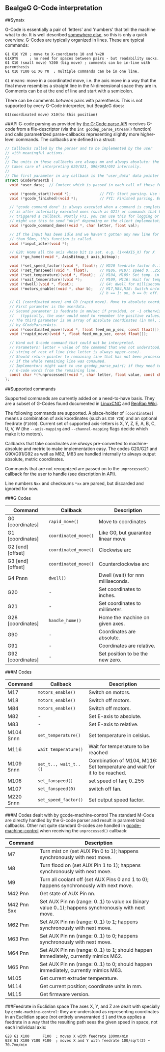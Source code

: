 BealgeG G-Code interpretation
-----------------------------

##Synatx

G-Code is essentially a pair of 'letters' and 'numbers' that tell the machine
what to do. It is well described [somewhere else][Intro GCode], so this is only a
quick overview.
G-Codes are typically organized in lines. These are typical commands:

    G1 X10 Y20 ; move to X-coordinate 10 and Y=20
    G1X0Y8     ; no need for spaces between pairs - but readability sucks.
    G1 X10 (small move) Y200 (big move) ; comments can be in-line with parenthesis
    G1 X10 Y100 G1 X0 Y0  ; multiple commands can be in one line.

`G1` means: move in a coordinated move, i.e. the axis move in a way that the
final move resembles a straight line in the N-dimensional space they are in.
Comments can be at the end of line and start with a semicolon.

There can be comments _between_ pairs with parenthesis. This is not supported
by every G-Code interpreter, but BeagleG does:

    G1(coordinated move) X10(to this position)


##API
G-code parsing as provided by [the G-Code parse API](./gcode-parser.h) receives
G-code from a file-descriptor (via the `int gcodep_parse_stream()` function)
and calls parametrized parse-callbacks representing slightly more higher-level commands.
The callbacks are defined in a struct:

```c
// Callbacks called by the parser and to be implemented by the user
// with meaningful actions.
//
// The units in these callbacks are always mm and always absolute: the parser
// takes care of interpreting G20/G21, G90/G91/G92 internally.
//
// The first parameter in any callback is the "user_data" data pointer member.
struct GCodeParserCb {
  void *user_data;  // Context which is passed in each call of these functions.

  void (*gcode_start)(void *);             // FYI: Start parsing. Use for initialization.
  void (*gcode_finished)(void *);          // FYI: Finished parsing. End of stream.

  // "gcode_command_done" is always executed when a command is completed, which
  // is after internally executed ones (such as G21) or commands that have
  // triggered a callback. Mostly FYI, you can use this for logging or
  // might use this to send "ok\n" depending on the client implementation.
  void (*gcode_command_done)(void *, char letter, float val);

  // If the input has been idle and we haven't gotten any new line for more
  // than 50ms, this function is called.
  void (*input_idle)(void *);

  // G28: Home all the axis whose bit is set. e.g. (1<<AXIS_X) for X
  void (*go_home)(void *, AxisBitmap_t axis_bitmap);

  void (*set_speed_factor)(void *, float); // M220 feedrate factor 0..1
  void (*set_fanspeed)(void *, float);     // M106, M107: speed 0...255
  void (*set_temperature)(void *, float);  // M104, M109: Set temp. in Celsius.
  void (*wait_temperature)(void *);        // M109, M116: Wait for temp. reached.
  void (*dwell)(void *, float);            // G4: dwell for milliseconds.
  void (*motors_enable)(void *, char b);   // M17,M84,M18: Switch on/off motors
                                           // b == 1: on, b == 0: off.

  // G1 (coordinated move) and G0 (rapid move). Move to absolute coordinates. 
  // First parameter is the userdata.
  // Second parameter is feedrate in mm/sec if provided, or -1 otherwise.
  //   (typically, the user would need to remember the positive values).
  // The third parameter is an array of absolute coordinates (in mm), indexed
  // by GCodeParserAxis.
  void (*coordinated_move)(void *, float feed_mm_p_sec, const float[]);  // G1
  void (*rapid_move)(void *, float feed_mm_p_sec, const float[]);        // G0

  // Hand out G-code command that could not be interpreted.
  // Parameters: letter + value of the command that was not understood,
  // string of rest of line (the letter is always upper-case).
  // Should return pointer to remaining line that has not been processed or NULL
  // if the whole remaining line was consumed.
  // Implementors might want to use gcodep_parse_pair() if they need to read
  // G-code words from the remaining line.
  const char *(*unprocessed)(void *, char letter, float value, const char *);
};
```

##Supported commands

Supported commands are currently added on a need-to-have basis. They are a subset
of G-Codes found documented in [LinuxCNC] and [RepRap Wiki].

The following commands are supported. A place-holder of `[coordinates]` means
a combination of axis koordinates (such as `X10 Y20`) and an optional feedrate
(`F1000`).
Current set of supported axis-letters is X, Y, Z, E, A, B, C, U, V, W (the `--axis-mapping`
and `--channel-mapping` flags decide which make it to motors).

Callbacks that take coordinates are _always_ pre-converted to
machine-absolute and metric to make implementation easy.
The codes G20/G21 and G90/G91/G92 as well as
M82, M83 are handled internally to always output absolute, metric coordinates.

Commands that are not recognized are passed on to the `unprocessed()` callback
for the user to handle (see description in API).

Line numbers `Nxx` and checksums `*xx` are parsed, but discarded and ignored
for now.

###G Codes

Command          | Callback             | Description
---------------- |----------------------|------------------------------------
G0 [coordinates] | `rapid_move()`       | Move to coordinates
G1 [coordinates] | `coordinated_move()` | Like G0, but guarantee linear move
G2 [end] [offset]| `coordinated_move()` | Clockwise arc
G3 [end] [offset]| `coordinated_move()` | Counterclockwise arc
G4 Pnnn          | `dwell()`            | Dwell (wait) for nnn milliseconds.
G20              | -                    | Set coordinates to inches.
G21              | -                    | Set coordinates to millimeter.
G28 [coordinates]| `handle_home()`      | Home the machine on given axes.
G90              | -                    | Coordinates are absolute.
G91              | -                    | Coordinates are relative.
G92 [coordinates]| -                    | Set position to be the new zero.

###M Codes

Command          | Callback              | Description
-----------------|-----------------------|-----------------------------
M17              | `motors_enable()`     | Switch on motors.
M18              | `motors_enable()`     | Switch off motors.
M84              | `motors_enable()`     | Switch off motors.
M82              | -                     | Set E-axis to absolute.
M83              | -                     | Set E-axis to relative.
M104 Snnn        | `set_temperature()`   | Set temperature in celsius.
M116             | `wait_temperature()`  | Wait for temperature to be reached
M109 Snnn        | `set_t.., wait_t..()` | Combination of M104, M116: Set temperature and wait for it to be reached.
M106             | `set_fanspeed()`      | set speed of fan; 0..255
M107             | `set_fanspeed(0)`     | switch off fan.
M220 Snnn        | `set_speed_factor()`  | Set output speed factor.

###M Codes dealt with by gcode-machine-control
The standard M-Code are directly handled by the G-code parser and result
in parametrized callbacks. Other not quite standard G-codes are handled in
[gcode-machine-control](./gcode-machine-control.c) when receiving
the `unprocessed()` callback:

Command          | Description
-----------------|----------------------------------------
M7               | Turn mist on (set AUX Pin 0 to 1); happens synchronously with next move.
M8               | Turn flood on (set AUX Pin 1 to 1); happens synchronously with next move.
M9               | Turn all coolant off (set AUX Pins 0 and 1 to 0); happens synchronously with next move.
M42 Pnn          | Get state of AUX Pin nn.
M42 Pnn Sxx      | Set AUX Pin nn (range: 0..1) to value xx (binary value 0..1); happens synchronously with next move.
M62 Pnn          | Set AUX Pin nn (range: 0..1) to 1; happens synchronously with next move.
M63 Pnn          | Set AUX Pin nn (range: 0..1) to 0; happens synchronously with next move.
M64 Pnn          | Set AUX Pin nn (range: 0..1) to 1; should happen immediately, currently mimics M62.
M65 Pnn          | Set AUX Pin nn (range: 0..1) to 0; should happen immediately, currently mimics M63.
M105             | Get current extruder temperature.
M114             | Get current position; coordinate units in mm.
M115             | Get firmware version.

###Feedrate in Euclidian space
The axes X, Y, and Z are dealt with specially by `gcode-machine-control`: they are
understood as representing coordinates in an Euclidian space (not entirely
unwarranted :) ) and thus applies a feedrate in a way that the resulting
path sees the given speed in space, not each individual axis:

    G28 G1 X100      F100  ; moves X with feedrate 100mm/min
    G28 G1 X100 Y100 F100  ; moves X and Y with feedrate 100/sqrt(2) ~ 70.7mm/min

[LinuxCNC]: http://linuxcnc.org/docs/html/gcode.html
[RepRap Wiki]: http://reprap.org/wiki/G-code
[Intro GCode]: http://en.wikipedia.org/wiki/G-code
